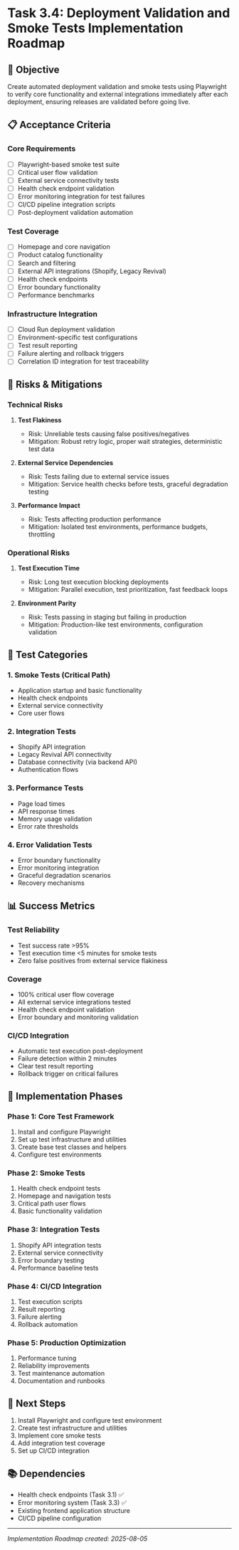 # Task 3.4: Deployment Validation and Smoke Tests Implementation Roadmap

## 🎯 Objective
Create automated deployment validation and smoke tests using Playwright to verify core functionality and external integrations immediately after each deployment, ensuring releases are validated before going live.

## 📋 Acceptance Criteria

### Core Requirements
- [ ] Playwright-based smoke test suite
- [ ] Critical user flow validation
- [ ] External service connectivity tests
- [ ] Health check endpoint validation
- [ ] Error monitoring integration for test failures
- [ ] CI/CD pipeline integration scripts
- [ ] Post-deployment validation automation

### Test Coverage
- [ ] Homepage and core navigation
- [ ] Product catalog functionality
- [ ] Search and filtering
- [ ] External API integrations (Shopify, Legacy Revival)
- [ ] Health check endpoints
- [ ] Error boundary functionality
- [ ] Performance benchmarks

### Infrastructure Integration
- [ ] Cloud Run deployment validation
- [ ] Environment-specific test configurations
- [ ] Test result reporting
- [ ] Failure alerting and rollback triggers
- [ ] Correlation ID integration for test traceability

## 🚨 Risks & Mitigations

### Technical Risks
1. **Test Flakiness**
   - Risk: Unreliable tests causing false positives/negatives
   - Mitigation: Robust retry logic, proper wait strategies, deterministic test data

2. **External Service Dependencies**
   - Risk: Tests failing due to external service issues
   - Mitigation: Service health checks before tests, graceful degradation testing

3. **Performance Impact**
   - Risk: Tests affecting production performance
   - Mitigation: Isolated test environments, performance budgets, throttling

### Operational Risks
1. **Test Execution Time**
   - Risk: Long test execution blocking deployments
   - Mitigation: Parallel execution, test prioritization, fast feedback loops

2. **Environment Parity**
   - Risk: Tests passing in staging but failing in production
   - Mitigation: Production-like test environments, configuration validation

## 🧪 Test Categories

### 1. **Smoke Tests (Critical Path)**
- Application startup and basic functionality
- Health check endpoints
- External service connectivity
- Core user flows

### 2. **Integration Tests**
- Shopify API integration
- Legacy Revival API connectivity
- Database connectivity (via backend API)
- Authentication flows

### 3. **Performance Tests**
- Page load times
- API response times
- Memory usage validation
- Error rate thresholds

### 4. **Error Validation Tests**
- Error boundary functionality
- Error monitoring integration
- Graceful degradation scenarios
- Recovery mechanisms

## 📊 Success Metrics

### Test Reliability
- Test success rate >95%
- Test execution time <5 minutes for smoke tests
- Zero false positives from external service flakiness

### Coverage
- 100% critical user flow coverage
- All external service integrations tested
- Health check endpoint validation
- Error boundary and monitoring validation

### CI/CD Integration
- Automatic test execution post-deployment
- Failure detection within 2 minutes
- Clear test result reporting
- Rollback trigger on critical failures

## 🔧 Implementation Phases

### Phase 1: Core Test Framework
1. Install and configure Playwright
2. Set up test infrastructure and utilities
3. Create base test classes and helpers
4. Configure test environments

### Phase 2: Smoke Tests
1. Health check endpoint tests
2. Homepage and navigation tests
3. Critical path user flows
4. Basic functionality validation

### Phase 3: Integration Tests
1. Shopify API integration tests
2. External service connectivity
3. Error boundary testing
4. Performance baseline tests

### Phase 4: CI/CD Integration
1. Test execution scripts
2. Result reporting
3. Failure alerting
4. Rollback automation

### Phase 5: Production Optimization
1. Performance tuning
2. Reliability improvements
3. Test maintenance automation
4. Documentation and runbooks

## 🎯 Next Steps
1. Install Playwright and configure test environment
2. Create test infrastructure and utilities
3. Implement core smoke tests
4. Add integration test coverage
5. Set up CI/CD integration

## 📚 Dependencies
- Health check endpoints (Task 3.1) ✅
- Error monitoring system (Task 3.3) ✅
- Existing frontend application structure
- CI/CD pipeline configuration

---
*Implementation Roadmap created: 2025-08-05*